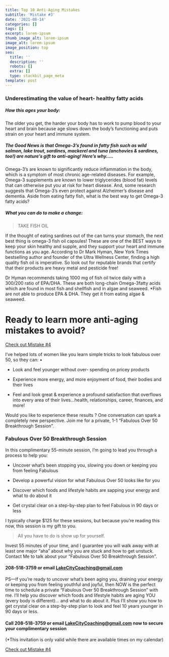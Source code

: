 ```yaml
---
title: Top 10 Anti-Aging Mistakes
subtitle: 'Mistake #3'
date: '2021-08-14'
categories: []
tags: []
excerpt: lorem-ipsum
thumb_image_alt: lorem-ipsum
image_alt: lorem-ipsum
image_position: top
seo:
  title: ''
  description: ''
  robots: []
  extra: []
  type: stackbit_page_meta
template: post
---
```

### Underestimating the value of heart- healthy fatty acids

##### How this ages your body:

The older you get, the harder your body has to work to pump blood to your heart and brain because age slows down the body’s functioning and puts strain on your heart and immune system.

##### The Good News is that Omega-3’s found in fatty fish such as wild salmon, lake trout, sardines, mackerel and tuna (anchovies & sardines, too!) are nature’s gift to anti-aging! Here’s why…..

Omega-3’s are known to significantly reduce inflammation in the body, which is a symptom of most chronic age-related diseases. For example, Omega-3 supplements are known to lower triglycerides (blood fat) levels that can otherwise put you at risk for heart disease. And, some research suggests that Omega-3’s even protect against Alzheimer’s disease and dementia. Aside from eating fatty fish, what is the best way to get Omega-3 fatty acids?

##### What you can do to make a change:

> TAKE FISH OIL

If the thought of eating sardines out of the can turns your stomach, the next best thing is omega-3 fish oil capsules! These are one of the BEST ways to keep your skin healthy and supple, and they support your heart and immune functions as you age. According to Dr Mark Hyman, New York Times bestselling author and founder of the Ultra Wellness Center, finding a high quality fish oil is imperative. So look out for reputable brands that certify that their products are heavy metal and pesticide free!

Dr Hyman recommends taking 1000 mg of fish oil twice daily with a 300/200 ratio of EPA/DHA. These are both long-chain Omega-3fatty acids which are found in most fish and shellfish and in algae and seaweed. \*Fish are not able to produce EPA & DHA. They get it from eating algae & seaweed.

# Ready to learn more anti-aging mistakes to avoid?

[Check out Mistake #4](/blog/top-10-anti-aging-mistakes-4)

I’ve helped lots of women like you learn simple tricks to look fabulous over 50, so they can: •

*   Look and feel younger without over- spending on pricey products

*   Experience more energy, and more enjoyment of food, their bodies and their lives

*   Feel and look great & experience a profound satisfaction that overflows into every area of their lives...health, relationships, career, finances, and more!

Would you like to experience these results ? One conversation can spark a completely new perspective. Join me for a private, 1-1 “Fabulous Over 50 Breakthrough Session”.

### Fabulous Over 50 Breakthrough Session

In this complimentary 55-minute session, I’m going to lead you through a process to help you:

*   Uncover what’s been stopping you, slowing you down or keeping you from feeling Fabulous

*   Develop a powerful vision for what Fabulous Over 50 looks like for you

*   Discover which foods and lifestyle habits are sapping your energy and what to do about it

*   Get crystal clear on a step-by-step plan to feel Fabulous in 90 days or less

I typically charge $125 for these sessions, but because you’re reading this now, this session is my gift to you.

> All you have to do is show up for yourself.

Invest 55 minutes of your time, and I guarantee you will walk away with at least one major “aha” about why you are stuck and how to get unstuck. Contact Me to talk about your “Fabulous Over 50 Breakthrough Session”.

#### 208-518-3759 or email <LakeCityCoaching@gmail.com>

PS—If you’re ready to uncover what’s been aging you, draining your energy or keeping you from feeling youthful and joyful, then NOW is the perfect time to schedule a private “Fabulous Over 50 Breakthrough Session” with me. I’ll help you discover which foods and lifestyle habits are aging YOU (every body is different)… and what to do about it. Plus I’ll show you how to get crystal clear on a step-by-step plan to look and feel 10 years younger in 90 days or less.

#### Call 208-518-3759 or email <LakeCityCoaching@gmail.com> now to secure your complimentary session

(\*This invitation is only valid while there are available times on my calendar)



[Check out Mistake #4](www.lakecitycoaching.com/blog/top-10-anti-aging-mistakes-4)

